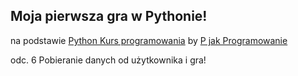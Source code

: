 Moja pierwsza gra w Pythonie!
---------------------------------------------------------------------------------------------------------------
na podstawie [Python Kurs programowania](https://www.youtube.com/watch?v=DiMZKQALjgI) by [P jak Programowanie](https://www.youtube.com/channel/UCwqpR0XraS02wfh2OVHmPwQ)

odc. 6 Pobieranie danych od użytkownika i gra! 
